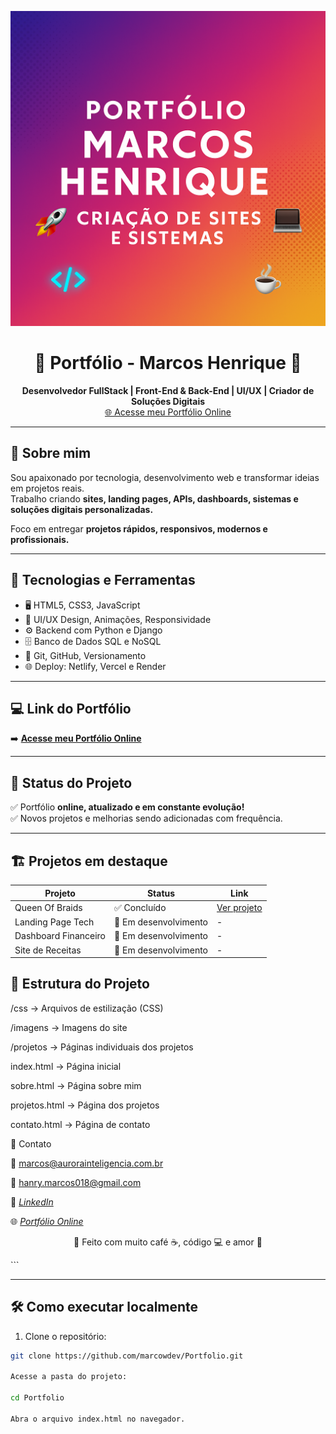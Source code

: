 <p align="center">
  <img src="assets/banner.png" alt="Banner do Portfólio" />
</p>

<h1 align="center">🚀 Portfólio - Marcos Henrique 🚀</h1>

<p align="center">
  <b>Desenvolvedor FullStack | Front-End & Back-End | UI/UX | Criador de Soluções Digitais</b><br>
  <a href="https://portfoliomarcowdev.netlify.app" target="_blank">🌐 Acesse meu Portfólio Online</a>
</p>

---

## 🧠 Sobre mim

Sou apaixonado por tecnologia, desenvolvimento web e transformar ideias em projetos reais.  
Trabalho criando **sites, landing pages, APIs, dashboards, sistemas e soluções digitais personalizadas.**  

Foco em entregar **projetos rápidos, responsivos, modernos e profissionais.**  

---

## 🚀 Tecnologias e Ferramentas

- 🖥️ HTML5, CSS3, JavaScript
- 🎨 UI/UX Design, Animações, Responsividade
- ⚙️ Backend com Python e Django
- 🗄️ Banco de Dados SQL e NoSQL
- 🐙 Git, GitHub, Versionamento
- 🌐 Deploy: Netlify, Vercel e Render

---

## 💻 Link do Portfólio

➡️ **[Acesse meu Portfólio Online](https://portfoliomarcowdev.netlify.app)**  

---

## 📜 Status do Projeto

✅ Portfólio **online, atualizado e em constante evolução!**  
✅ Novos projetos e melhorias sendo adicionadas com frequência.  

---

## 🏗️ Projetos em destaque

| Projeto                    | Status                | Link               |
|----------------------------|-----------------------|--------------------|
| Queen Of Braids            | ✅ Concluído          | [Ver projeto](https://queen-of-braids.netlify.app) |
| Landing Page Tech          | 🔧 Em desenvolvimento | - |
| Dashboard Financeiro       | 🔧 Em desenvolvimento | - |
| Site de Receitas           | 🔧 Em desenvolvimento | - |


## 📁 Estrutura do Projeto

<p>/css → Arquivos de estilização (CSS)</p>
<p>/imagens → Imagens do site</p>
<p>/projetos → Páginas individuais dos projetos</p>
<p>index.html → Página inicial</p>
<p>sobre.html → Página sobre mim</p>
<p>projetos.html → Página dos projetos</p>
<p>contato.html → Página de contato</p>

<p>🤝 Contato</p>

📧 marcos@aurorainteligencia.com.br

📧 hanry.marcos018@gmail.com

💼 *[LinkedIn](ttps://www.linkedin.com/in/marcos-henrique-338554238)*

🌐 *[Portfólio Online](https://portfoliomarcowdev.netlify.app)*





<p align="center"> 🖤 Feito com muito café ☕, código 💻 e amor 🖤 </p> ```


---

## 🛠️ Como executar localmente

1. Clone o repositório:
```bash
git clone https://github.com/marcowdev/Portfolio.git

Acesse a pasta do projeto:

cd Portfolio

Abra o arquivo index.html no navegador.

